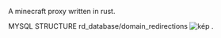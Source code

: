 A minecraft proxy written in rust.


MYSQL STRUCTURE
rd_database/domain_redirections
![kép](https://github.com/user-attachments/assets/83dcda67-353f-43da-b584-178f316d810b)
.
